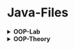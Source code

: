 # Java-Files

<details>
<summary><b>OOP-Lab</b></summary>
</br>
1. Intro, Object, Class, Getter, Setter, Encapsulation  <br>
2. Default Constructor, Parameterized Constructor, Clearing Input Buffer, (Bank Account) <br>
3. Static, Typecasting, toString, (Employee Record, Calculator) <br>
4. Array of Class, Copy constructor (Car Dealership) <br>
5. Array Object, (Flight Booking, BookStore) <br>
6. Inheritance, super keyword <br>  
7. Inheritance, super keyword <br> 
8. Exception Handling, Polymorphism, Dynamic & Static polymorphism, Overloading & Overriding <br>
9. Abstraction, Abstract Class & Method, Interface, Polymorphism <br>
10. Interface <br>
11. Inheritance & Interface <br>
12. ArrayList, Association (Grocery List App) <br>
13. Aggregation, Composition (PC, University) <br> 

</details>

<details>
<summary><b>OOP-Theory</b></summary>
</br>
1. Intro, Object, Class  <br>
2. Constructor  <br>
3. Getter, Setter, Encapsulation, (Body Mass Index)  <br>
4. Integer.parseInt, (Even Odd Array)  <br>
5. Inheritance, super keyword  <br>
6. Exception Handling, Try & Catch, int & Integer  <br>
7. <br>
8. Polymorphism, Dynamic & Static polymorphism, Overloading & Overriding <br>
9. Abstraction, Abstract Class & Method <br>
10. Interface, Access Modifier <br>

</details>
